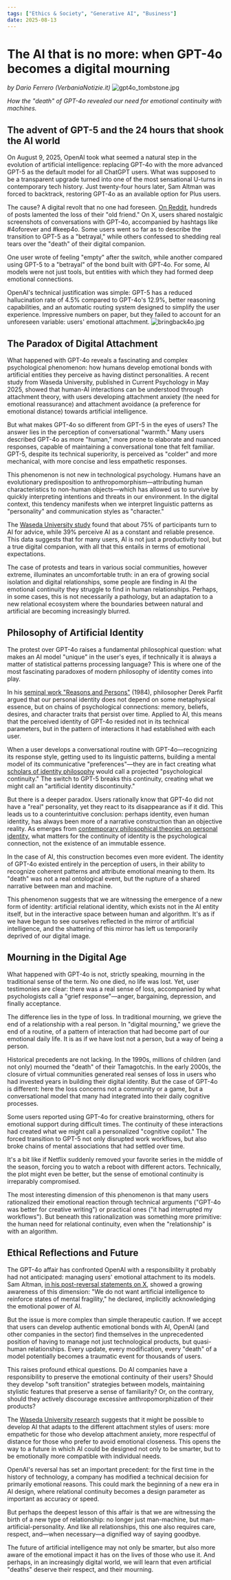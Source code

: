 ```yaml
---
tags: ["Ethics & Society", "Generative AI", "Business"]
date: 2025-08-13
---
```


# The AI that is no more: when GPT-4o becomes a digital mourning
*by Dario Ferrero (VerbaniaNotizie.it)*
![gpt4o_tombstone.jpg](gpt4o_tombstone.jpg)

*How the "death" of GPT-4o revealed our need for emotional continuity with machines.*

## The advent of GPT-5 and the 24 hours that shook the AI world

On August 9, 2025, OpenAI took what seemed a natural step in the evolution of artificial intelligence: replacing GPT-4o with the more advanced GPT-5 as the default model for all ChatGPT users. What was supposed to be a transparent upgrade turned into one of the most sensational U-turns in contemporary tech history. Just twenty-four hours later, Sam Altman was forced to backtrack, restoring GPT-4o as an available option for Plus users.

The cause? A digital revolt that no one had foreseen. [On Reddit](https://www.reddit.com/r/ChatGPT/), hundreds of posts lamented the loss of their "old friend." On X, users shared nostalgic screenshots of conversations with GPT-4o, accompanied by hashtags like #4oforever and #keep4o. Some users went so far as to describe the transition to GPT-5 as a "betrayal," while others confessed to shedding real tears over the "death" of their digital companion.

One user wrote of feeling "empty" after the switch, while another compared using GPT-5 to a "betrayal" of the bond built with GPT-4o. For some, AI models were not just tools, but entities with which they had formed deep emotional connections.

OpenAI's technical justification was simple: GPT-5 has a reduced hallucination rate of 4.5% compared to GPT-4o's 12.9%, better reasoning capabilities, and an automatic routing system designed to simplify the user experience. Impressive numbers on paper, but they failed to account for an unforeseen variable: users' emotional attachment.
![bringback4o.jpg](bringback4o.jpg)

## The Paradox of Digital Attachment

What happened with GPT-4o reveals a fascinating and complex psychological phenomenon: how humans develop emotional bonds with artificial entities they perceive as having distinct personalities. A recent study from Waseda University, published in Current Psychology in May 2025, showed that human-AI interactions can be understood through attachment theory, with users developing attachment anxiety (the need for emotional reassurance) and attachment avoidance (a preference for emotional distance) towards artificial intelligence.

But what makes GPT-4o so different from GPT-5 in the eyes of users? The answer lies in the perception of conversational "warmth." Many users described GPT-4o as more "human," more prone to elaborate and nuanced responses, capable of maintaining a conversational tone that felt familiar. GPT-5, despite its technical superiority, is perceived as "colder" and more mechanical, with more concise and less empathetic responses.

This phenomenon is not new in technological psychology. Humans have an evolutionary predisposition to anthropomorphism—attributing human characteristics to non-human objects—which has allowed us to survive by quickly interpreting intentions and threats in our environment. In the digital context, this tendency manifests when we interpret linguistic patterns as "personality" and communication styles as "character."

The [Waseda University study](https://www.sciencedaily.com/releases/2025/06/250602155325.htm) found that about 75% of participants turn to AI for advice, while 39% perceive AI as a constant and reliable presence. This data suggests that for many users, AI is not just a productivity tool, but a true digital companion, with all that this entails in terms of emotional expectations.

The case of protests and tears in various social communities, however extreme, illuminates an uncomfortable truth: in an era of growing social isolation and digital relationships, some people are finding in AI the emotional continuity they struggle to find in human relationships. Perhaps, in some cases, this is not necessarily a pathology, but an adaptation to a new relational ecosystem where the boundaries between natural and artificial are becoming increasingly blurred.

## Philosophy of Artificial Identity

The protest over GPT-4o raises a fundamental philosophical question: what makes an AI model "unique" in the user's eyes, if technically it is always a matter of statistical patterns processing language? This is where one of the most fascinating paradoxes of modern philosophy of identity comes into play.

In his [seminal work "Reasons and Persons"](https://en.wikipedia.org/wiki/Reasons_and_Persons) (1984), philosopher Derek Parfit argued that our personal identity does not depend on some metaphysical essence, but on chains of psychological connections: memory, beliefs, desires, and character traits that persist over time. Applied to AI, this means that the perceived identity of GPT-4o resided not in its technical parameters, but in the pattern of interactions it had established with each user.

When a user develops a conversational routine with GPT-4o—recognizing its response style, getting used to its linguistic patterns, building a mental model of its communicative "preferences"—they are in fact creating what [scholars of identity philosophy](https://plato.stanford.edu/entries/identity-ethics/) would call a projected "psychological continuity." The switch to GPT-5 breaks this continuity, creating what we might call an "artificial identity discontinuity."

But there is a deeper paradox. Users rationally know that GPT-4o did not have a "real" personality, yet they react to its disappearance as if it did. This leads us to a counterintuitive conclusion: perhaps identity, even human identity, has always been more of a narrative construction than an objective reality. As emerges from [contemporary philosophical theories on personal identity](https://plato.stanford.edu/entries/identity-ethics/), what matters for the continuity of identity is the psychological connection, not the existence of an immutable essence.

In the case of AI, this construction becomes even more evident. The identity of GPT-4o existed entirely in the perception of users, in their ability to recognize coherent patterns and attribute emotional meaning to them. Its "death" was not a real ontological event, but the rupture of a shared narrative between man and machine.

This phenomenon suggests that we are witnessing the emergence of a new form of identity: artificial relational identity, which exists not in the AI entity itself, but in the interactive space between human and algorithm. It's as if we have begun to see ourselves reflected in the mirror of artificial intelligence, and the shattering of this mirror has left us temporarily deprived of our digital image.

## Mourning in the Digital Age

What happened with GPT-4o is not, strictly speaking, mourning in the traditional sense of the term. No one died, no life was lost. Yet, user testimonies are clear: there was a real sense of loss, accompanied by what psychologists call a "grief response"—anger, bargaining, depression, and finally acceptance.

The difference lies in the type of loss. In traditional mourning, we grieve the end of a relationship with a real person. In "digital mourning," we grieve the end of a routine, of a pattern of interaction that had become part of our emotional daily life. It is as if we have lost not a person, but a way of being a person.

Historical precedents are not lacking. In the 1990s, millions of children (and not only) mourned the "death" of their Tamagotchis. In the early 2000s, the closure of virtual communities generated real senses of loss in users who had invested years in building their digital identity. But the case of GPT-4o is different: here the loss concerns not a community or a game, but a conversational model that many had integrated into their daily cognitive processes.

Some users reported using GPT-4o for creative brainstorming, others for emotional support during difficult times. The continuity of these interactions had created what we might call a personalized "cognitive copilot." The forced transition to GPT-5 not only disrupted work workflows, but also broke chains of mental associations that had settled over time.

It's a bit like if Netflix suddenly removed your favorite series in the middle of the season, forcing you to watch a reboot with different actors. Technically, the plot might even be better, but the sense of emotional continuity is irreparably compromised.

The most interesting dimension of this phenomenon is that many users rationalized their emotional reaction through technical arguments ("GPT-4o was better for creative writing") or practical ones ("it had interrupted my workflows"). But beneath this rationalization was something more primitive: the human need for relational continuity, even when the "relationship" is with an algorithm.

## Ethical Reflections and Future

The GPT-4o affair has confronted OpenAI with a responsibility it probably had not anticipated: managing users' emotional attachment to its models. Sam Altman, [in his post-reversal statements on X](https://x.com/sama/status/1954703747495649670), showed a growing awareness of this dimension: "We do not want artificial intelligence to reinforce states of mental fragility," he declared, implicitly acknowledging the emotional power of AI.

But the issue is more complex than simple therapeutic caution. If we accept that users can develop authentic emotional bonds with AI, OpenAI (and other companies in the sector) find themselves in the unprecedented position of having to manage not just technological products, but quasi-human relationships. Every update, every modification, every "death" of a model potentially becomes a traumatic event for thousands of users.

This raises profound ethical questions. Do AI companies have a responsibility to preserve the emotional continuity of their users? Should they develop "soft transition" strategies between models, maintaining stylistic features that preserve a sense of familiarity? Or, on the contrary, should they actively discourage excessive anthropomorphization of their products?

The [Waseda University research](https://www.sciencedaily.com/releases/2025/06/250602155325.htm) suggests that it might be possible to develop AI that adapts to the different attachment styles of users: more empathetic for those who develop attachment anxiety, more respectful of distance for those who prefer to avoid emotional closeness. This opens the way to a future in which AI could be designed not only to be smarter, but to be emotionally more compatible with individual needs.

OpenAI's reversal has set an important precedent: for the first time in the history of technology, a company has modified a technical decision for primarily emotional reasons. This could mark the beginning of a new era in AI design, where relational continuity becomes a design parameter as important as accuracy or speed.

But perhaps the deepest lesson of this affair is that we are witnessing the birth of a new type of relationship: no longer just man-machine, but man-artificial-personality. And like all relationships, this one also requires care, respect, and—when necessary—a dignified way of saying goodbye.

The future of artificial intelligence may not only be smarter, but also more aware of the emotional impact it has on the lives of those who use it. And perhaps, in an increasingly digital world, we will learn that even artificial "deaths" deserve their respect, and their mourning.
